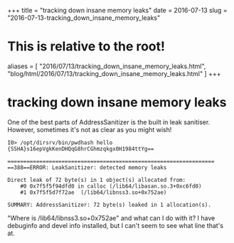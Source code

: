 +++
title = "tracking down insane memory leaks"
date = 2016-07-13
slug = "2016-07-13-tracking_down_insane_memory_leaks"
# This is relative to the root!
aliases = [ "2016/07/13/tracking_down_insane_memory_leaks.html", "blog/html/2016/07/13/tracking_down_insane_memory_leaks.html" ]
+++
# tracking down insane memory leaks

One of the best parts of AddressSanitizer is the built in leak
sanitiser. However, sometimes it\'s not as clear as you might wish!

    I0> /opt/dirsrv/bin/pwdhash hello                            
    {SSHA}s16epVgkKenDHQqG8hrCGhmzqkgx0H1984ttYg==

    =================================================================
    ==388==ERROR: LeakSanitizer: detected memory leaks

    Direct leak of 72 byte(s) in 1 object(s) allocated from:
        #0 0x7f5f5f94dfd0 in calloc (/lib64/libasan.so.3+0xc6fd0)
        #1 0x7f5f5d7f72ae  (/lib64/libnss3.so+0x752ae)

    SUMMARY: AddressSanitizer: 72 byte(s) leaked in 1 allocation(s).

\"Where is /lib64/libnss3.so+0x752ae\" and what can I do with it? I have
debuginfo and devel info installed, but I can\'t seem to see what line
that\'s at.

